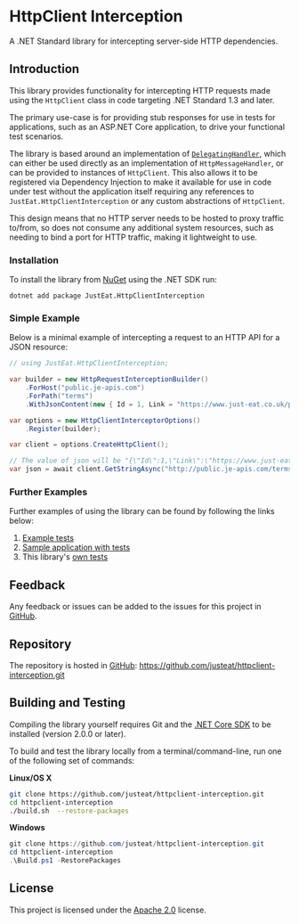 # HttpClient Interception

A .NET Standard library for intercepting server-side HTTP dependencies.

## Introduction

This library provides functionality for intercepting HTTP requests made using the `HttpClient` class in code targeting .NET Standard  1.3 and later.

The primary use-case is for providing stub responses for use in tests for applications, such as an ASP.NET Core application, to drive your functional test scenarios.

The library is based around an implementation of [`DelegatingHandler`](https://docs.microsoft.com/en-us/dotnet/api/system.net.http.delegatinghandler), which can either be used directly as an implementation of `HttpMessageHandler`, or can be provided to instances of `HttpClient`. This also allows it to be registered via Dependency Injection to make it available for use in code under test without the application itself requiring any references to `JustEat.HttpClientInterception` or any custom abstractions of `HttpClient`.

This design means that no HTTP server needs to be hosted to proxy traffic to/from, so does not consume any additional system resources, such as needing to bind a port for HTTP traffic, making it lightweight to use.

### Installation

To install the library from [NuGet](https://www.nuget.org/packages/JustEat.HttpClientInterception/) using the .NET SDK run:

```
dotnet add package JustEat.HttpClientInterception
```

### Simple Example

Below is a minimal example of intercepting a request to an HTTP API for a JSON resource:

```csharp
// using JustEat.HttpClientInterception;

var builder = new HttpRequestInterceptionBuilder()
    .ForHost("public.je-apis.com")
    .ForPath("terms")
    .WithJsonContent(new { Id = 1, Link = "https://www.just-eat.co.uk/privacy-policy" });

var options = new HttpClientInterceptorOptions()
    .Register(builder);

var client = options.CreateHttpClient();

// The value of json will be "{\"Id\":1,\"Link\":\"https://www.just-eat.co.uk/privacy-policy\"}"
var json = await client.GetStringAsync("http://public.je-apis.com/terms");
```

### Further Examples

Further examples of using the library can be found by following the links below:

  1. [Example tests](https://github.com/justeat/httpclient-interception/blob/master/tests/HttpClientInterception.Tests/Examples.cs)
  1. [Sample application with tests](https://github.com/justeat/httpclient-interception/tree/master/samples)
  1. This library's [own tests](https://github.com/justeat/httpclient-interception/blob/master/tests/HttpClientInterception.Tests/HttpClientInterceptorOptionsTests.cs)

## Feedback

Any feedback or issues can be added to the issues for this project in [GitHub](https://github.com/justeat/httpclient-interception/issues).

## Repository

The repository is hosted in [GitHub](https://github.com/justeat/httpclient-interception): https://github.com/justeat/httpclient-interception.git

## Building and Testing

Compiling the library yourself requires Git and the [.NET Core SDK](https://www.microsoft.com/net/download/core) to be installed (version 2.0.0 or later).

To build and test the library locally from a terminal/command-line, run one of the following set of commands:

**Linux/OS X**

```sh
git clone https://github.com/justeat/httpclient-interception.git
cd httpclient-interception
./build.sh  --restore-packages
```

**Windows**

```powershell
git clone https://github.com/justeat/httpclient-interception.git
cd httpclient-interception
.\Build.ps1 -RestorePackages
```

## License

This project is licensed under the [Apache 2.0](http://www.apache.org/licenses/LICENSE-2.0.html) license.

